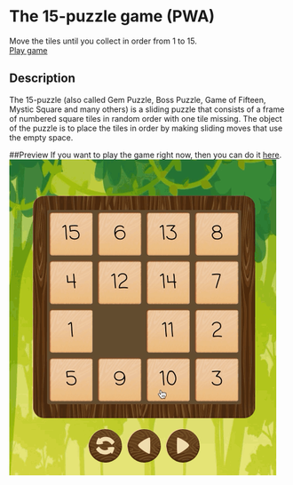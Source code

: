 # The 15-puzzle game (PWA)
Move the tiles until you collect in order from 1 to 15.</br>
[Play game](https://albertgabdullin.github.io/puzzle15/)

## Description
The 15-puzzle (also called Gem Puzzle, Boss Puzzle, Game of Fifteen, Mystic Square and many others) is a sliding
puzzle that consists of a frame of numbered square tiles in random order with one tile missing.
The object of the puzzle is to place the tiles in order by making sliding moves that use the empty space.

##Preview
If you want to play the game right now, then you can do it [here](https://albertgabdullin.github.io/puzzle15/).</br>
![Game preview gif](game.gif)
